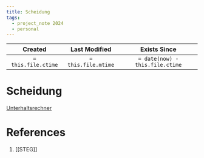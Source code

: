```yaml
---
title: Scheidung
tags:
  - project_note 2024
  - personal
---
```

|     Created      |  Last Modified   |       Exists Since        |
|:----------------:|:----------------:|:----------------:|
| `= this.file.ctime` | `= this.file.mtime` | `= date(now) - this.file.ctime`|

# Scheidung
[Unterhaltsrechner](https://jugendwohlfahrt.at/unterhaltsrechner.php)

# References
1. [[STEG]]